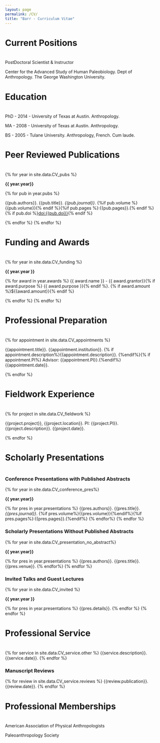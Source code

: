 ```yaml
---
layout: page
permalink: /CV/
title: "Barr - Curriculum Vitae"
---
```


<h1 style="padding-bottom:20px;">Current Positions</h1>

PostDoctoral Scientist & Instructor

Center for the Advanced Study of Human Paleobiology. Dept of Anthropology. The George Washington University. 

<h1 style="padding-bottom:20px;">Education</h1>

PhD - 2014 - University of Texas at Austin. Anthropology.

MA - 2008 - University of Texas at Austin. Anthropology. 

BS - 2005 - Tulane University. Anthropology, French. Cum laude.

<h1 style="padding-bottom:20px;">Peer Reviewed Publications</h1>

{% for year in site.data.CV_pubs %}

**{{ year.year}}**

{% for pub in year.pubs %}

{{pub.authors}}. {{pub.title}}. *{{pub.journal}}*. {%if pub.volume %}{{pub.volume}}{% endif %}{%if pub.pages %}:{{pub.pages}}.{% endif %} {% if pub.doi %}[doi:{{pub.doi}}](http://dx.doi.org/{{pub.doi}}){% endif %}

{% endfor %}
{% endfor %}



<h1 style="padding-bottom:20px;">Funding and Awards</h1>

{% for year in site.data.CV_funding %}

**{{ year.year }}**

{% for award in year.awards %}
{{ award.name }} - {{ award.grantor}}{% if award.purpose %} {{ award.purpose }}{% endif %}. {% if award.amount %}${{award.amount}}{% endif %}

{% endfor %}
{% endfor %}

<h1 style="padding-bottom:20px;">Professional Preparation</h1>

{% for appointment in site.data.CV_appointments %}

{{appointment.title}}. {{appointment.institution}}. {% if appointment.description%}{{appointment.description}}. {%endif%}{% if appointment.PI%} Advisor: {{appointment.PI}}.{%endif%} {{appointment.date}}.

{% endfor %}

<h1 style="padding-bottom:20px;">Fieldwork Experience</h1>

{% for project in site.data.CV_fieldwork %}

{{project.project}}, {{project.location}}. PI: {{project.PI}}. {{project.description}}. {{project.date}}.

{% endfor %}

<h1 style="padding-bottom:20px;">Scholarly Presentations</h1>

<h3>Conference Presentations with Published Abstracts</h3>
{% for year in site.data.CV_conference_pres%}

**{{ year.year}}**

{% for pres in year.presentations %}
{{pres.authors}}. {{pres.title}}. *{{pres.journal}}*. {%if pres.volume%}{{pres.volume}}{%endif%}{%if pres.pages%}:{{pres.pages}}.{%endif%}
{% endfor%}
{% endfor %}

<h3>Scholarly Presentations Without Published Abstracts</h3>
{% for year in site.data.CV_presentation_no_abstract%}

**{{ year.year}}**

{% for pres in year.presentations %}
{{pres.authors}}. {{pres.title}}. {{pres.venue}}.
{% endfor%}
{% endfor %}

<h3>Invited Talks and Guest Lectures</h3>
{% for year in site.data.CV_invited %}

**{{ year.year }}**

{% for pres in year.presentations %}
{{pres.details}}.
{% endfor %}
{% endfor %}

<h1 style="padding-bottom:20px;">Professional Service</h1>

{% for service in site.data.CV_service.other %}
{{service.description}}. {{service.date}}.
{% endfor %}

<h3>Manuscript Reviews</h3>
{% for review in site.data.CV_service.reviews %}
{{review.publication}}. {{review.date}}.
{% endfor %}

<h1 style="padding-bottom:20px;">Professional Memberships</h1>

American Association of Physical Anthropologists

Paleoanthropology Society
